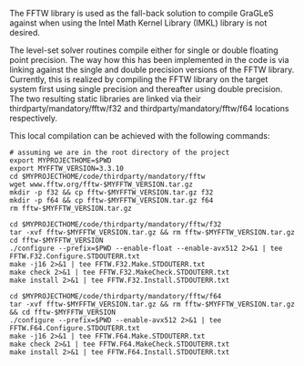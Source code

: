 The FFTW library is used as the fall-back solution to compile GraGLeS against
when using the Intel Math Kernel Library (IMKL) library is not desired.

The level-set solver routines compile either for single or double floating point
precision. The way how this has been implemented in the code is via linking against
the single and double precision versions of the FFTW library. Currently, this is
realized by compiling the FFTW library on the target system first using single
precision and thereafter using double precision. The two resulting static libraries
are linked via their thirdparty/mandatory/fftw/f32 and thirdparty/mandatory/fftw/f64
locations respectively.

This local compilation can be achieved with the following commands:

```
# assuming we are in the root directory of the project
export MYPROJECTHOME=$PWD
export MYFFTW_VERSION=3.3.10
cd $MYPROJECTHOME/code/thirdparty/mandatory/fftw
wget www.fftw.org/fftw-$MYFFTW_VERSION.tar.gz
mkdir -p f32 && cp fftw-$MYFFTW_VERSION.tar.gz f32
mkdir -p f64 && cp fftw-$MYFFTW_VERSION.tar.gz f64
rm fftw-$MYFFTW_VERSION.tar.gz

cd $MYPROJECTHOME/code/thirdparty/mandatory/fftw/f32
tar -xvf fftw-$MYFFTW_VERSION.tar.gz && rm fftw-$MYFFTW_VERSION.tar.gz cd fftw-$MYFFTW_VERSION
./configure --prefix=$PWD --enable-float --enable-avx512 2>&1 | tee FFTW.F32.Configure.STDOUTERR.txt
make -j16 2>&1 | tee FFTW.F32.Make.STDOUTERR.txt
make check 2>&1 | tee FFTW.F32.MakeCheck.STDOUTERR.txt
make install 2>&1 | tee FFTW.F32.Install.STDOUTERR.txt

cd $MYPROJECTHOME/code/thirdparty/mandatory/fftw/f64
tar -xvf fftw-$MYFFTW_VERSION.tar.gz && rm fftw-$MYFFTW_VERSION.tar.gz && cd fftw-$MYFFTW_VERSION
./configure --prefix=$PWD --enable-avx512 2>&1 | tee FFTW.F64.Configure.STDOUTERR.txt
make -j16 2>&1 | tee FFTW.F64.Make.STDOUTERR.txt
make check 2>&1 | tee FFTW.F64.MakeCheck.STDOUTERR.txt
make install 2>&1 | tee FFTW.F64.Install.STDOUTERR.txt
```